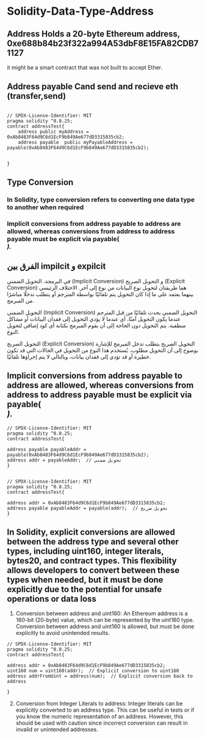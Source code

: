 # Solidity-Data-Type-Address
## Address Holds a 20-byte Ethereum address, 0xe688b84b23f322a994A53dbF8E15FA82CDB71127
it might be a smart contract that was not built to accept Ether.
## Address payable Cand send and recieve eth (transfer,send)
```solidity

// SPDX-License-Identifier: MIT
pragma solidity ^0.8.25;
contract addressTest{
    address public myAddress = 0xAb8483F64d9C6d1EcF9b849Ae677dD3315835cb2;
    address payable  public myPayableAddress = payable(0xAb8483F64d9C6d1EcF9b849Ae677dD3315835cb2);


}
```
## Type Conversion
### In Solidity, type conversion refers to converting one data type to another when required
### Implicit conversions from address payable to address are allowed, whereas conversions from address to address payable must be explicit via payable(<address>).


## الفرق بين impilcit و expilcit
في البرمجة، التحويل الضمني (Implicit Conversion) و التحويل الصريح (Explicit Conversion) هما طريقتان لتحويل نوع البيانات من نوع إلى آخر. الاختلاف الرئيسي بينهما يعتمد على ما إذا كان التحويل يتم تلقائيًا بواسطة المترجم أو يتطلب تدخلًا مباشرًا من المبرمج.

 التحويل الضمني (Implicit Conversion)
التحويل الضمني يحدث تلقائيًا من قبل المترجم عندما يكون التحويل آمنًا، أي عندما لا يؤدي التحويل إلى فقدان البيانات أو مشاكل منطقية. يتم التحويل دون الحاجة إلى أن يقوم المبرمج بكتابة أي كود إضافي لتحويل النوع.

 التحويل الصريح (Explicit Conversion)
التحويل الصريح يتطلب تدخل المبرمج للإشارة بوضوح إلى أن التحويل مطلوب. يُستخدم هذا النوع من التحويل في الحالات التي قد تكون خطيرة أو قد تؤدي إلى فقدان بيانات، وبالتالي لا يتم إجراؤها تلقائيًا.

## Implicit conversions from address payable to address are allowed, whereas conversions from address to address payable must be explicit via payable(<address>).

```solidity
// SPDX-License-Identifier: MIT
pragma solidity ^0.8.25;
contract addressTest{
    
address payable payableAddr = payable(0xAb8483F64d9C6d1EcF9b849Ae677dD3315835cb2);
address addr = payableAddr;  // تحويل ضمني
}
```

```solidity

// SPDX-License-Identifier: MIT
pragma solidity ^0.8.25;
contract addressTest{
    
address addr = 0xAb8483F64d9C6d1EcF9b849Ae677dD3315835cb2;
address payable payableAddr = payable(addr);  // تحويل صريح
}
```
## In Solidity, explicit conversions are allowed between the address type and several other types, including uint160, integer literals, bytes20, and contract types. This flexibility allows developers to convert between these types when needed, but it must be done explicitly due to the potential for unsafe operations or data loss
1. Conversion between address and uint160:
An Ethereum address is a 160-bit (20-byte) value, which can be represented by the uint160 type.
Conversion between address and uint160 is allowed, but must be done explicitly to avoid unintended results.

```solidity
// SPDX-License-Identifier: MIT
pragma solidity ^0.8.25;
contract addressTest{
    
address addr = 0xAb8483F64d9C6d1EcF9b849Ae677dD3315835cb2;
uint160 num = uint160(addr);  // Explicit conversion to uint160
address addrFromUint = address(num);  // Explicit conversion back to address

}
```
2. Conversion from Integer Literals to address:
Integer literals can be explicitly converted to an address type. This can be useful in tests or if you know the numeric representation of an address.
However, this should be used with caution since incorrect conversion can result in invalid or unintended addresses.








